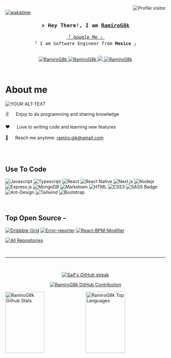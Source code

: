 <a href="https://komarev.com/ghpvc/?username=RamiroG8k">
  <img align="right" src="https://komarev.com/ghpvc/?username=RamiroG8k&label=Visitors&color=0e75b6&style=flat" alt="Profile visitor" />
</a>

[![wakatime](https://wakatime.com/badge/user/eebb3dd8-d9b2-40de-9b88-6fd6cac99dbc.svg)](https://wakatime.com/@eebb3dd8-d9b2-40de-9b88-6fd6cac99dbc)

<!-- Intro  -->
<h3 align="center">
  <samp>&gt; Hey There!, I am
    <strong><a target="_blank" href="https://RamiroG8k.com">RamiroG8k</a></strong>
  </samp>
</h3>


<p align="center"> 
  <samp>
    <a href="https://www.google.com/search?q=G8k+dev">「 Google Me 」</a>
    <br>
    「 I am Software Engineer from <b>Mexico</b> 」
    <br>
    <br>
  </samp>
</p>

<p align="center">
 <a href="https://RamiroG8k.com" target="blank">
  <img src="https://img.shields.io/badge/Website-DC143C?style=for-the-badge&logo=medium&logoColor=white" alt="RamiroG8k" />
 </a>
 <a href="https://linkedin.com/in/al-siam" target="_blank">
  <img src="https://img.shields.io/badge/LinkedIn-0077B5?style=for-the-badge&logo=linkedin&logoColor=white" alt="RamiroG8k"/>
 </a>
 <!-- <a href="https://dev.to/RamiroG8k" target="_blank">
  <img src="https://img.shields.io/badge/dev.to-0A0A0A?style=for-the-badge&logo=dev.to&logoColor=white" alt="RamiroG8k" />
 </a> -->
 <a href="https://twitter.com/_RamiroG8k" target="_blank">
  <img src="https://img.shields.io/badge/Twitter-1DA1F2?style=for-the-badge&logo=twitter&logoColor=white" />
 </a>
 <!-- <a href="https://instagram.com/_RamiroG8k" target="_blank">
  <img src="https://img.shields.io/badge/Instagram-fe4164?style=for-the-badge&logo=instagram&logoColor=white" alt="RamiroG8k" />
 </a> -->
 <a href="https://facebook.com/RamiroG8k.dev" target="_blank">
  <img src="https://img.shields.io/badge/Facebook-20BEFF?&style=for-the-badge&logo=facebook&logoColor=white" alt="RamiroG8k"  />
  </a> 
</p>
<br />

<!-- About Section -->
 # About me
 
<p>
 <picture>
 <source media="(prefers-color-scheme: dark)" srcset="![image](https://github.com/RamiroG8k/RamiroG8k/assets/66712961/193e347b-41b5-4875-a46f-7b5a77b15220)">
 <source media="(prefers-color-scheme: light)" srcset="![image](https://github.com/RamiroG8k/RamiroG8k/assets/66712961/193e347b-41b5-4875-a46f-7b5a77b15220)">
 <img alt="YOUR-ALT-TEXT" src="![image](https://github.com/RamiroG8k/RamiroG8k/assets/66712961/193e347b-41b5-4875-a46f-7b5a77b15220)">
</picture>
  
 ✌️ &emsp; Enjoy to do programming and sharing knowledge <br/><br/>
 ❤️ &emsp; Love to writing code and learning new features<br/><br/>
 📧 &emsp; Reach me anytime: ramiro.gik@gmail.com<br/><br/>
</p>

<br/>

## Use To Code

![Javascript](https://img.shields.io/badge/Javascript-F0DB4F?style=for-the-badge&labelColor=black&logo=javascript&logoColor=F0DB4F)
![Typescript](https://img.shields.io/badge/Typescript-007acc?style=for-the-badge&labelColor=black&logo=typescript&logoColor=007acc)
![React](https://img.shields.io/badge/-React-61DBFB?style=for-the-badge&labelColor=black&logo=react&logoColor=61DBFB)
![React Native](https://img.shields.io/badge/React_Native-20232A?style=for-the-badge&logo=react&logoColor=61DAFB)
![Next.js](https://img.shields.io/badge/next.js-000000?style=for-the-badge&logo=nextdotjs&logoColor=white)
![Nodejs](https://img.shields.io/badge/Nodejs-3C873A?style=for-the-badge&labelColor=black&logo=node.js&logoColor=3C873A)
![Express.js](https://img.shields.io/badge/Express.js-000000?style=for-the-badge&logo=express&logoColor=white)
![MongoDB](https://img.shields.io/badge/MongoDB-4EA94B?style=for-the-badge&logo=mongodb&logoColor=white)
![Markdown](https://img.shields.io/badge/Markdown-000000?style=for-the-badge&logo=markdown&logoColor=white)
![HTML](https://img.shields.io/badge/HTML5-E34F26?style=for-the-badge&logo=html5&logoColor=white)
![CSS3](https://img.shields.io/badge/CSS3-1572B6?style=for-the-badge&logo=css3&logoColor=white)
![SASS Badge](https://img.shields.io/badge/Sass-CC6699?style=for-the-badge&logo=sass&logoColor=white)
![Ant-Design](https://img.shields.io/badge/AntDesign-0170FE?style=for-the-badge&logo=antdesign&logoColor=white)
![Tailwind](https://img.shields.io/badge/Tailwind_CSS-092749?style=for-the-badge&logo=tailwindcss&logoColor=06B6D4&labelColor=000000)
![Bootstrap](https://img.shields.io/badge/Bootstrap-563D7C?style=for-the-badge&logo=bootstrap&logoColor=white)

<br/>

## Top Open Source -
[![Dribbble-Grid](https://github-readme-stats.vercel.app/api/pin/?username=RamiroG8k&repo=dribbble-grid&border_color=7F3FBF&bg_color=0D1117&title_color=C9D1D9&text_color=8B949E&icon_color=7F3FBF)](https://github.com/RamiroG8k/dribbble-grid)
[![Error-reporter](https://github-readme-stats.vercel.app/api/pin/?username=RamiroG8k&repo=error-reporter&border_color=7F3FBF&bg_color=0D1117&title_color=C9D1D9&text_color=8B949E&icon_color=7F3FBF)](https://github.com/RamiroG8k/error-reporter)
[![React-BPM-Modifier](https://github-readme-stats.vercel.app/api/pin/?username=RamiroG8k&repo=React-BPM-Modifier&border_color=7F3FBF&bg_color=0D1117&title_color=C9D1D9&text_color=8B949E&icon_color=7F3FBF)](https://github.com/RamiroG8k/React-BPM-Modifier)

<p align="left">
  <a href="https://github.com/RamiroG8k?tab=repositories" target="_blank"><img alt="All Repositories" title="All Repositories" src="https://img.shields.io/badge/-All%20Repos-2962FF?style=for-the-badge&logo=koding&logoColor=white"/></a>
</p>

<br/>
<hr/>
<br/>

<p align="center">
  <a href="https://github.com/RamiroG8k">
    <img src="https://github-readme-streak-stats.herokuapp.com/?user=RamiroG8k&theme=radical&border=7F3FBF&background=0D1117" alt="Saif's GitHub streak"/>
  </a>
</p>

<p align="center">
  <a href="https://github.com/RamiroG8k">
    <img src="https://github-profile-summary-cards.vercel.app/api/cards/profile-details?username=RamiroG8k&theme=radical" alt="RamiroG8k GitHub Contribution"/>
  </a>
</p>

<a> 
    <a href="https://github.com/RamiroG8k"><img alt="RamiroG8k Github Stats" src="https://denvercoder1-github-readme-stats.vercel.app/api?username=RamiroG8k&show_icons=true&count_private=true&theme=react&border_color=7F3FBF&bg_color=0D1117&title_color=F85D7F&icon_color=F8D866" height="192px" width="49.5%"/></a>
  <a href="https://github.com/RamiroG8k"><img alt="RamiroG8k Top Languages" src="https://denvercoder1-github-readme-stats.vercel.app/api/top-langs/?username=RamiroG8k&langs_count=8&layout=compact&theme=react&border_color=7F3FBF&bg_color=0D1117&title_color=F85D7F&icon_color=F8D866" height="192px" width="49.5%"/></a>
  <br/>
</a>

<!--

![RamiroG8k Graph](https://github-readme-activity-graph.vercel.app/graph?username=RamiroG8k&custom_title=Al%20Siam's%20GitHub%20Activity%20Graph&bg_color=0D1117&color=7F3FBF&line=7F3FBF&point=7F3FBF&area_color=FFFFFF&title_color=FFFFFF&area=true)

**RamiroG8k/RamiroG8k** is a ✨ _special_ ✨ repository because its `README.md` (this file) appears on your GitHub profile.

Here are some ideas to get you started:

- 🔭 I’m currently working on ...
- 🌱 I’m currently learning ...
- 👯 I’m looking to collaborate on ...
- 🤔 I’m looking for help with ...
- 💬 Ask me about ...
- 📫 How to reach me: ...
- 😄 Pronouns: ...
- ⚡ Fun fact: ...
-->
